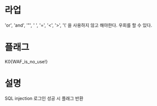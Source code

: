 # 라업
'or', 'and', '"', ' ', '=', '<', '>', '\\' 을 사용하지 않고 해야한다.
우회를 할 수 있다.


# 플래그
K0{WAF_is_no_use!}


# 설명
SQL injection
로그인 성공 시 플래그 반환